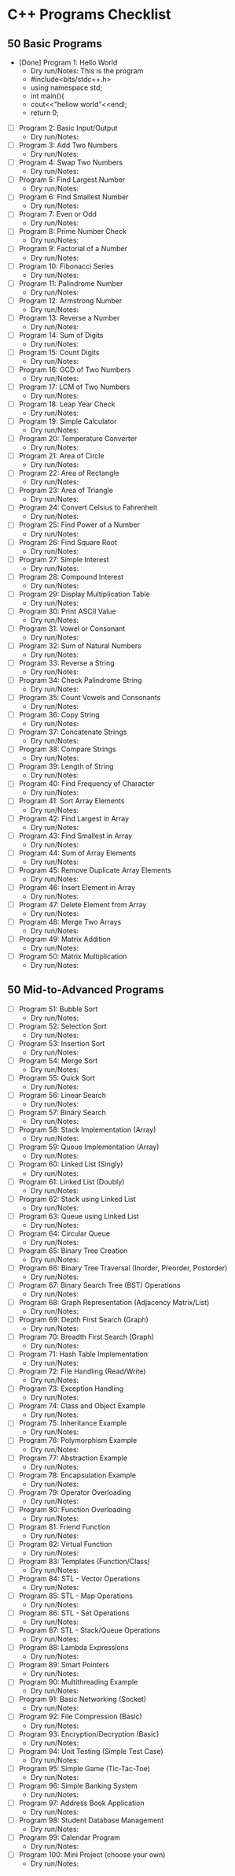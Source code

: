 # C++ Programs Checklist

## 50 Basic Programs

- [Done] Program 1: Hello World
  - Dry run/Notes: This is the program
  - #include<bits/stdc++.h>
  - using namespace std;
  - int main(){
  -   cout<<"hellow world"<<endl;
  -   return 0;
- [ ] Program 2: Basic Input/Output
  - Dry run/Notes:
- [ ] Program 3: Add Two Numbers
  - Dry run/Notes:
- [ ] Program 4: Swap Two Numbers
  - Dry run/Notes:
- [ ] Program 5: Find Largest Number
  - Dry run/Notes:
- [ ] Program 6: Find Smallest Number
  - Dry run/Notes:
- [ ] Program 7: Even or Odd
  - Dry run/Notes:
- [ ] Program 8: Prime Number Check
  - Dry run/Notes:
- [ ] Program 9: Factorial of a Number
  - Dry run/Notes:
- [ ] Program 10: Fibonacci Series
  - Dry run/Notes:
- [ ] Program 11: Palindrome Number
  - Dry run/Notes:
- [ ] Program 12: Armstrong Number
  - Dry run/Notes:
- [ ] Program 13: Reverse a Number
  - Dry run/Notes:
- [ ] Program 14: Sum of Digits
  - Dry run/Notes:
- [ ] Program 15: Count Digits
  - Dry run/Notes:
- [ ] Program 16: GCD of Two Numbers
  - Dry run/Notes:
- [ ] Program 17: LCM of Two Numbers
  - Dry run/Notes:
- [ ] Program 18: Leap Year Check
  - Dry run/Notes:
- [ ] Program 19: Simple Calculator
  - Dry run/Notes:
- [ ] Program 20: Temperature Converter
  - Dry run/Notes:
- [ ] Program 21: Area of Circle
  - Dry run/Notes:
- [ ] Program 22: Area of Rectangle
  - Dry run/Notes:
- [ ] Program 23: Area of Triangle
  - Dry run/Notes:
- [ ] Program 24: Convert Celsius to Fahrenheit
  - Dry run/Notes:
- [ ] Program 25: Find Power of a Number
  - Dry run/Notes:
- [ ] Program 26: Find Square Root
  - Dry run/Notes:
- [ ] Program 27: Simple Interest
  - Dry run/Notes:
- [ ] Program 28: Compound Interest
  - Dry run/Notes:
- [ ] Program 29: Display Multiplication Table
  - Dry run/Notes:
- [ ] Program 30: Print ASCII Value
  - Dry run/Notes:
- [ ] Program 31: Vowel or Consonant
  - Dry run/Notes:
- [ ] Program 32: Sum of Natural Numbers
  - Dry run/Notes:
- [ ] Program 33: Reverse a String
  - Dry run/Notes:
- [ ] Program 34: Check Palindrome String
  - Dry run/Notes:
- [ ] Program 35: Count Vowels and Consonants
  - Dry run/Notes:
- [ ] Program 36: Copy String
  - Dry run/Notes:
- [ ] Program 37: Concatenate Strings
  - Dry run/Notes:
- [ ] Program 38: Compare Strings
  - Dry run/Notes:
- [ ] Program 39: Length of String
  - Dry run/Notes:
- [ ] Program 40: Find Frequency of Character
  - Dry run/Notes:
- [ ] Program 41: Sort Array Elements
  - Dry run/Notes:
- [ ] Program 42: Find Largest in Array
  - Dry run/Notes:
- [ ] Program 43: Find Smallest in Array
  - Dry run/Notes:
- [ ] Program 44: Sum of Array Elements
  - Dry run/Notes:
- [ ] Program 45: Remove Duplicate Array Elements
  - Dry run/Notes:
- [ ] Program 46: Insert Element in Array
  - Dry run/Notes:
- [ ] Program 47: Delete Element from Array
  - Dry run/Notes:
- [ ] Program 48: Merge Two Arrays
  - Dry run/Notes:
- [ ] Program 49: Matrix Addition
  - Dry run/Notes:
- [ ] Program 50: Matrix Multiplication
  - Dry run/Notes:

## 50 Mid-to-Advanced Programs

- [ ] Program 51: Bubble Sort
  - Dry run/Notes:
- [ ] Program 52: Selection Sort
  - Dry run/Notes:
- [ ] Program 53: Insertion Sort
  - Dry run/Notes:
- [ ] Program 54: Merge Sort
  - Dry run/Notes:
- [ ] Program 55: Quick Sort
  - Dry run/Notes:
- [ ] Program 56: Linear Search
  - Dry run/Notes:
- [ ] Program 57: Binary Search
  - Dry run/Notes:
- [ ] Program 58: Stack Implementation (Array)
  - Dry run/Notes:
- [ ] Program 59: Queue Implementation (Array)
  - Dry run/Notes:
- [ ] Program 60: Linked List (Singly)
  - Dry run/Notes:
- [ ] Program 61: Linked List (Doubly)
  - Dry run/Notes:
- [ ] Program 62: Stack using Linked List
  - Dry run/Notes:
- [ ] Program 63: Queue using Linked List
  - Dry run/Notes:
- [ ] Program 64: Circular Queue
  - Dry run/Notes:
- [ ] Program 65: Binary Tree Creation
  - Dry run/Notes:
- [ ] Program 66: Binary Tree Traversal (Inorder, Preorder, Postorder)
  - Dry run/Notes:
- [ ] Program 67: Binary Search Tree (BST) Operations
  - Dry run/Notes:
- [ ] Program 68: Graph Representation (Adjacency Matrix/List)
  - Dry run/Notes:
- [ ] Program 69: Depth First Search (Graph)
  - Dry run/Notes:
- [ ] Program 70: Breadth First Search (Graph)
  - Dry run/Notes:
- [ ] Program 71: Hash Table Implementation
  - Dry run/Notes:
- [ ] Program 72: File Handling (Read/Write)
  - Dry run/Notes:
- [ ] Program 73: Exception Handling
  - Dry run/Notes:
- [ ] Program 74: Class and Object Example
  - Dry run/Notes:
- [ ] Program 75: Inheritance Example
  - Dry run/Notes:
- [ ] Program 76: Polymorphism Example
  - Dry run/Notes:
- [ ] Program 77: Abstraction Example
  - Dry run/Notes:
- [ ] Program 78: Encapsulation Example
  - Dry run/Notes:
- [ ] Program 79: Operator Overloading
  - Dry run/Notes:
- [ ] Program 80: Function Overloading
  - Dry run/Notes:
- [ ] Program 81: Friend Function
  - Dry run/Notes:
- [ ] Program 82: Virtual Function
  - Dry run/Notes:
- [ ] Program 83: Templates (Function/Class)
  - Dry run/Notes:
- [ ] Program 84: STL - Vector Operations
  - Dry run/Notes:
- [ ] Program 85: STL - Map Operations
  - Dry run/Notes:
- [ ] Program 86: STL - Set Operations
  - Dry run/Notes:
- [ ] Program 87: STL - Stack/Queue Operations
  - Dry run/Notes:
- [ ] Program 88: Lambda Expressions
  - Dry run/Notes:
- [ ] Program 89: Smart Pointers
  - Dry run/Notes:
- [ ] Program 90: Multithreading Example
  - Dry run/Notes:
- [ ] Program 91: Basic Networking (Socket)
  - Dry run/Notes:
- [ ] Program 92: File Compression (Basic)
  - Dry run/Notes:
- [ ] Program 93: Encryption/Decryption (Basic)
  - Dry run/Notes:
- [ ] Program 94: Unit Testing (Simple Test Case)
  - Dry run/Notes:
- [ ] Program 95: Simple Game (Tic-Tac-Toe)
  - Dry run/Notes:
- [ ] Program 96: Simple Banking System
  - Dry run/Notes:
- [ ] Program 97: Address Book Application
  - Dry run/Notes:
- [ ] Program 98: Student Database Management
  - Dry run/Notes:
- [ ] Program 99: Calendar Program
  - Dry run/Notes:
- [ ] Program 100: Mini Project (choose your own)
  - Dry run/Notes:
